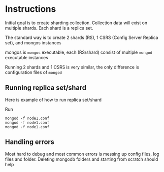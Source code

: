 # Instructions

Initial goal is to create sharding collection. Collection data will exist on multiple shards. Each shard is a replica set. 

The standard way is to create 2 shards (RS), 1 CSRS (Config Server Replica set), and mongos instances

mongos is `mongos` executable, each (RS/shard) consist of multiple `mongod` executable instances

Running 2 shards and 1 CSRS is very similar, the only difference is configuration files of `mongod`

## Running replica set/shard

Here is example of how to run replica set/shard

Run 

```
mongod -f node1.conf
mongod -f node1.conf
mongod -f node1.conf
```


## Handling errors

Most hard to debug and most common errors is messing up config files, log files and folder. Deleting mongodb folders and starting from scratch should help